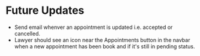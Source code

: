 # Future Updates
- Send email whenver an appointment is updated i.e. accepted or cancelled.
- Lawyer should see an icon near the Appointments button in the navbar when a new appointment has been book and if it's still in pending status.